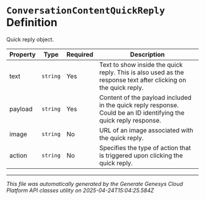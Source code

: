 # `ConversationContentQuickReply` Definition

Quick reply object.

| Property | Type | Required | Description |
|----------|------|----------|-------------|
| text | `string` | Yes | Text to show inside the quick reply. This is also used as the response text after clicking on the quick reply. |
| payload | `string` | Yes | Content of the payload included in the quick reply response. Could be an ID identifying the quick reply response. |
| image | `string` | No | URL of an image associated with the quick reply. |
| action | `string` | No | Specifies the type of action that is triggered upon clicking the quick reply. |

---

*This file was automatically generated by the Generate Genesys Cloud Platform API classes utility on 2025-04-24T15:04:25.584Z*
